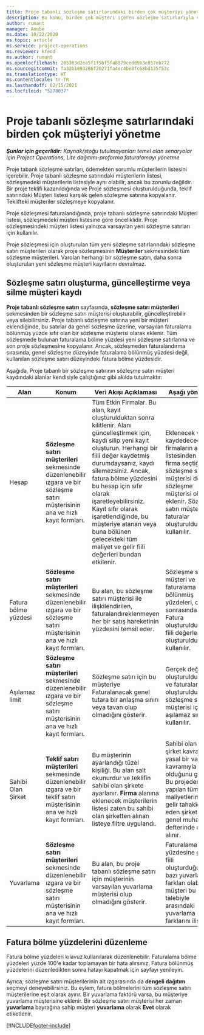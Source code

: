 ```yaml
---
title: Proje tabanlı sözleşme satırlarındaki birden çok müşteriyi yönetme
description: Bu konu, birden çok müşteri içeren sözleşme satırlarıyla ve sözleşmelerle çalışma hakkında bilgi sağlar.
author: rumant
manager: Annbe
ms.date: 10/22/2020
ms.topic: article
ms.service: project-operations
ms.reviewer: kfend
ms.author: rumant
ms.openlocfilehash: 205363d2ea5f1f5bf5fa8879cedd5b3e857eb772
ms.sourcegitcommit: fa32b1893286f20271fa4ec4be8fc68bd135f53c
ms.translationtype: HT
ms.contentlocale: tr-TR
ms.lasthandoff: 02/15/2021
ms.locfileid: "5278037"
---
```

# <a name="manage-multiple-customers-on-project-based-contract-lines"></a>Proje tabanlı sözleşme satırlarındaki birden çok müşteriyi yönetme

_**Şunlar için geçerlidir:** Kaynak/stoğu tutulmayanları temel alan senaryolar için Project Operations, Lite dağıtımı-proforma faturalamayı yönetme_

Proje tabanlı sözleşme satırları, ödemekten sorumlu müşterilerin listesini içerebilir. Proje tabanlı sözleşme satırındaki müşterilerin listesi, sözleşmedeki müşterilerin listesiyle aynı olabilir, ancak bu zorunlu değildir. Bir proje teklifi kazanıldığında ve Proje sözleşmesi oluşturulduğunda, teklif satırındaki Müşteri listesi karşılık gelen sözleşme satırına kopyalanır. Teklifteki müşteriler sözleşmeye kopyalanır.

Proje sözleşmesi faturalandığında, proje tabanlı sözleşme satırındaki Müşteri listesi, sözleşmedeki müşteri listesine göre önceliklidir. Proje sözleşmesindeki müşteri listesi yalnızca varsayılan yeni sözleşme satırları için kullanılır.

Proje sözleşmesi için oluşturulan tüm yeni sözleşme satırlarındaki sözleşme satırı müşterileri olarak proje sözleşmesinin **Müşteriler** sekmesindeki tüm sözleşme müşterileri. Varolan herhangi bir sözleşme satırı, daha sonra oluşturulan yeni sözleşme müşteri kayıtlarını devralmaz.

## <a name="create-update-or-delete-a-contract-line-customer-record"></a>Sözleşme satırı oluşturma, güncelleştirme veya silme müşteri kaydı

**Proje tabanlı sözleşme satırı** sayfasında, **sözleşme satırı müşterileri** sekmesinden bir sözleşme satırı müşterisi oluşturabilir, güncelleştirebilir veya silebilirsiniz. Proje tabanlı sözleşme satırına yeni bir müşteri eklendiğinde, bu satırlar da genel sözleşme üzerine, varsayılan faturalama bölünmüş yüzde sıfır olan bir sözleşme müşterisi olarak eklenir. Tüm sözleşmede bulunan faturalama bölme yüzdesi yeni sözleşme satırlarına ve son proje sözleşmesine kopyalanır. Ancak, sözleşmeden faturalandırma sırasında, genel sözleşme düzeyinde faturalama bölünmüş yüzdesi değil, kullanılan sözleşme satırı düzeyindeki fatura bölme yüzdesidir. 

Aşağıda, Proje tabanlı bir sözleşme satırının sözleşme satırı müşteri kaydındaki alanlar kendisiyle çalıştığınız gibi akılda tutulmaktır:

| Alan | Konum | Veri Akışı Açıklaması | Aşağı yönlü etki |
| --- | --- | --- | --- |
| Hesap | **Sözleşme satırı müşterileri** sekmesinde düzenlenebilir ızgara ve bir sözleşme satırı müşterisinin ana ve hızlı kayıt formları. | Tüm Etkin Firmalar. Bu alan, kayıt oluşturulduktan sonra kilitlenir. Alanı güncelleştirmek için, kaydı silip yeni kayıt oluşturun. Herhangi bir fiili değer kaydetmiş durumdaysanız, kaydı silemezsiniz. Ancak, fatura bölme yüzdesini bu hesap için sıfır olarak işaretleyebilirsiniz. Kayıt sıfır olarak işaretlendiğinde, bu müşteriye atanan veya buna bölünen gelecekteki tüm maliyet ve gelir fiili değerleri bundan etkilenir. | Eklenecek ve kaydedeceğiniz firmaların ana listesinden bir firma seçtiğinizde, sözleşme satırı müşterisi de bir sözleşme müşterisi olarak eklenir. Sözleşme satırı müşterileri, faturalar oluşturulduğunda kullanılır. |
| Fatura bölme yüzdesi | **Sözleşme satırı müşterileri** sekmesinde düzenlenebilir ızgara ve bir sözleşme satırı müşterisinin ana ve hızlı kayıt formları. | Bu alan, bu sözleşme satırı müşterisi ile ilişkilendirilen, faturalandıreklenmeyen her bir satış hareketinin yüzdesini temsil eder. | Sözleşme satırı müşteri ve faturalama bölünmüş yüzdeleri, onay sonrasında ve Fatura oluşturulduğunda fiili değerler oluşturulduğunda kullanılır. |
| Aşılamaz limit | **Sözleşme satırı müşterileri** sekmesinde düzenlenebilir ızgara ve bir sözleşme satırı müşterisinin ana ve hızlı kayıt formları. | Sözleşme satırı için bu müşteriye Faturalanacak genel tutara bir anlaşma sınırı veya tavan olup olmadığını gösterir. | Gerçek değerler oluşturulduğunda ve faturalar oluşturulduğunda, sözleşme satırı müşterisi için aşılamaz sınırı kullanılır. |
| Sahibi Olan Şirket | **Teklif satırı müşterileri** sekmesinde düzenlenebilir ızgara ve bir teklif satırı müşterisinin ana ve hızlı kayıt formları. | Bu müşterinin ayarlandığı tüzel kişiliği. Bu alan salt okunurdur ve teklifin sahibi olan şirkete ayarlanır. **Firma** alanına eklenecek müşterilerin listesi zaten bu sahibi olan şirketten alınan listeye filtre uygulandı. | Sahibi olan bir şirket kavramı, yasal bir varlığın kavramıyla aynı olduğunu gösterir. Bu projeden yapılan tüm maliyetlerin ve gelir tahakkuk eden şirketin genel muhasebe defterinde dikkate alınır. |
| Yuvarlama | **Sözleşme satırı müşterileri** sekmesinde düzenlenebilir ızgara ve bir sözleşme satırı müşterisinin ana ve hızlı kayıt formları. | Bu alan, bu proje tabanlı sözleşme satırı için müşterinin varsayılan yuvarlama müşterisi olup olmadığını gösterir. | Faturalama bölme yüzdesine göre bir fiili oluşturduğunuzda, bazı yuvarlama farkları olabilir. Bu müşteri bu servis talebiyle arasındaki yuvarlama farklarını ilişkilidir. |

## <a name="edit-billing-split-percentages"></a>Fatura bölme yüzdelerini düzenleme

Fatura bölme yüzdeleri kılavuz kullanılarak düzenlenebilir. Faturalama bölme yüzdeleri yüzde 100'e kadar toplamayan bir hata alırsınız. Fatura bölünmüş yüzdelerini düzenledikten sonra hatayı kapatmak için sayfayı yenileyin.

Ayrıca, sözleşme satırı müşterilerinin alt ızgarasında da **dengeli dağıtım** seçmeyi deneyebilirsiniz. Bu eylem, fatura bölmelerini tüm sözleşme satırı müşterilerine eşit olarak ayırır. Bir yuvarlama faktörü varsa, bu müşteriye yuvarlama müşterisine eklenir. Bir sözleşme satırı müşterisi her zaman **yuvarlama** bayrağına sahip müşteri **yuvarlama** olarak **Evet** olarak etiketlenir.


[!INCLUDE[footer-include](../includes/footer-banner.md)]